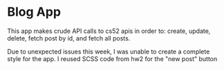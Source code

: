 # Blog App

This app makes crude API calls to cs52 apis in order to:
create,
update,
delete,
fetch post by id, and
fetch all posts.

Due to unexpected issues this week, I was unable to create a complete style for the app. I reused SCSS code from hw2 for the "new post" button

